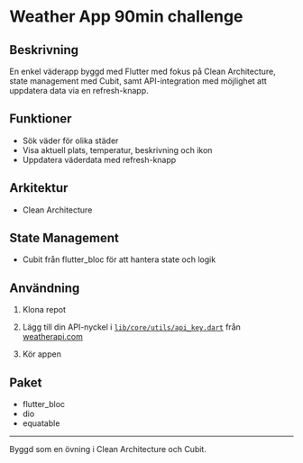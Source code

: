 # Weather App 90min challenge

## Beskrivning

En enkel väderapp byggd med Flutter med fokus på Clean Architecture, state management med Cubit, samt API-integration med möjlighet att uppdatera data via en refresh-knapp.

## Funktioner

- Sök väder för olika städer
- Visa aktuell plats, temperatur, beskrivning och ikon
- Uppdatera väderdata med refresh-knapp

## Arkitektur

- Clean Architecture

## State Management

- Cubit från flutter_bloc för att hantera state och logik

## Användning

1. Klona repot
2. Lägg till din API-nyckel i [`lib/core/utils/api_key.dart`](lib/core/utils/api_key.dart) från [weatherapi.com](https://www.weatherapi.com)


3. Kör appen

## Paket

- flutter_bloc
- dio
- equatable

---

Byggd som en övning i Clean Architecture och Cubit.
